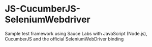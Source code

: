 # JS-CucumberJS-SeleniumWebdriver
Sample test framework using Sauce Labs with JavaScript (Node.js), CucumberJS and the official SeleniumWebDriver binding
